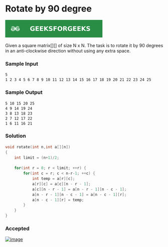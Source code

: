 # Rotate by 90 degree

[![Problem Link](../assets/gfg.svg)](https://practice.geeksforgeeks.org/problems/rotate-by-90-degree0356/1/#)

Given a square matrix[][] of size N x N. The task is to rotate it by 90 degrees in an anti-clockwise direction without using any extra space.

### Sample Input
```
5
1 2 3 4 5 6 7 8 9 10 11 12 13 14 15 16 17 18 19 20 21 22 23 24 25
```
### Sample Output
```
5 10 15 20 25 
4 9 14 19 24 
3 8 13 18 23 
2 7 12 17 22 
1 6 11 16 21 
```

### Solution
```cpp
void rotate(int n,int a[][n])
{
    int limit = (n+1)/2;

    for(int r = 0; r < limit; ++r) {
        for(int c = r; c < n-r-1; ++c) {
            int temp = a[r][c];
            a[r][c] = a[c][n - r - 1];
            a[c][n - r - 1] = a[n - r - 1][n - c - 1];
            a[n - r - 1][n - c - 1] = a[n - c - 1][r];
            a[n - c - 1][r] = temp;
        }
    }
}
```

### Accepted
[![image](https://user-images.githubusercontent.com/44930179/149125771-8a440730-bffb-4f51-9428-3884f5cdb00c.png)](https://practice.geeksforgeeks.org/viewSol.php?subId=0e64a2357d5660e471a3a6dbd4a922cc&pid=701989&user=jhasuraj)
